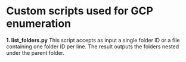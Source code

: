 # Custom scripts used for GCP enumeration

**1. list_folders.py**
This script accepts as input a single folder ID or a file containing one folder ID per line. 
The result outputs the folders nested under the parent folder.
